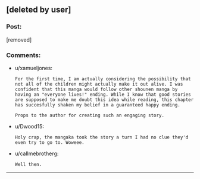 ## [deleted by user]

### Post:

[removed]

### Comments:

- u/xamueljones:
  ```
  For the first time, I am actually considering the possibility that not all of the children might actually make it out alive. I was confident that this manga would follow other shounen manga by having an "everyone lives!" ending. While I know that good stories are supposed to make me doubt this idea while reading, this chapter has succesfully shaken my belief in a guaranteed happy ending.

  Props to the author for creating such an engaging story.
  ```

- u/Dwood15:
  ```
  Holy crap, the mangaka took the story a turn I had no clue they'd even try to go to. Woweee.
  ```

- u/callmebrotherg:
  ```
  Well then.
  ```

---

